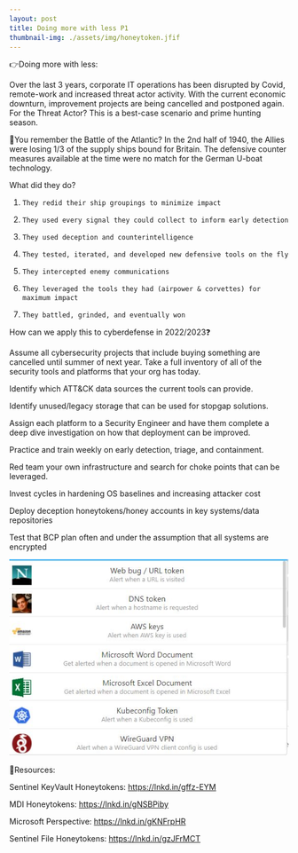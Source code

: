 ```yaml
---
layout: post
title: Doing more with less P1
thumbnail-img: ./assets/img/honeytoken.jfif
---
```

👉Doing more with less:

Over the last 3 years, corporate IT operations has been disrupted by Covid, remote-work and increased threat actor activity. With the current economic downturn, improvement projects are being cancelled and postponed again. For the Threat Actor? This is a best-case scenario and prime hunting season.

📖You remember the Battle of the Atlantic? In the 2nd half of 1940, the Allies were losing 1/3 of the supply ships bound for Britain. The defensive counter measures available at the time were no match for the German U-boat technology.

What did they do?
1.     They redid their ship groupings to minimize impact
2.     They used every signal they could collect to inform early detection
3.     They used deception and counterintelligence
4.     They tested, iterated, and developed new defensive tools on the fly
5.     They intercepted enemy communications
6.     They leveraged the tools they had (airpower & corvettes) for maximum impact
7.     They battled, grinded, and eventually won

How can we apply this to cyberdefense in 2022/2023❓

Assume all cybersecurity projects that include buying something are cancelled until summer of next year. Take a full inventory of all of the security tools and platforms that your org has today.

Identify which ATT&CK data sources the current tools can provide.

Identify unused/legacy storage that can be used for stopgap solutions.

Assign each platform to a Security Engineer and have them complete a deep dive investigation on how that deployment can be improved.

Practice and train weekly on early detection, triage, and containment.

Red team your own infrastructure and search for choke points that can be leveraged.

Invest cycles in hardening OS baselines and increasing attacker cost

Deploy deception honeytokens/honey accounts in key systems/data repositories

Test that BCP plan often and under the assumption that all systems are encrypted

![Image](/assets/img/honeytoken.jfif)

🎒Resources:

Sentinel KeyVault Honeytokens: https://lnkd.in/gffz-EYM

MDI Honeytokens: https://lnkd.in/gNSBPiby

Microsoft Perspective: https://lnkd.in/gKNFrpHR

Sentinel File Honeytokens: https://lnkd.in/gzJFrMCT
